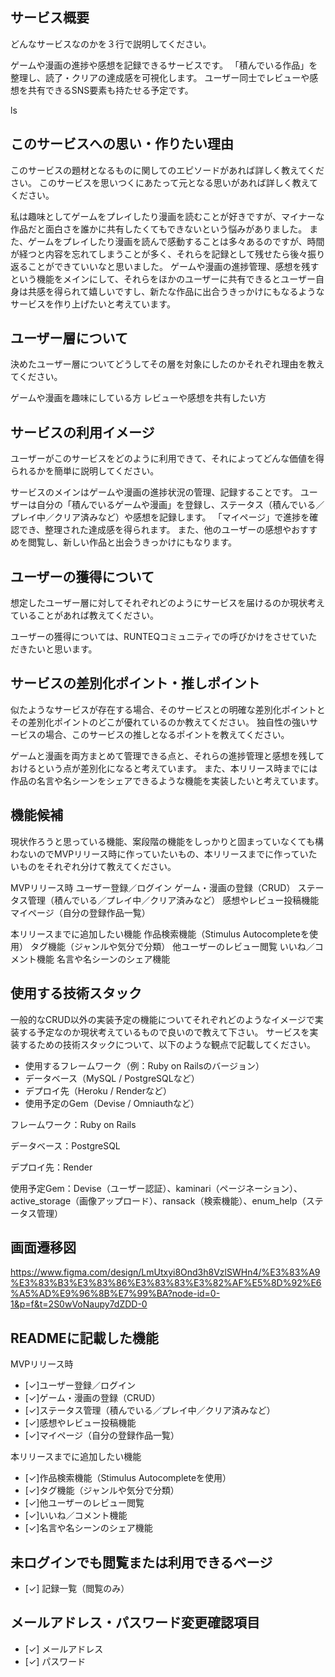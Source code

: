 ## サービス概要
どんなサービスなのかを３行で説明してください。

ゲームや漫画の進捗や感想を記録できるサービスです。
「積んでいる作品」を整理し、読了・クリアの達成感を可視化します。
ユーザー同士でレビューや感想を共有できるSNS要素も持たせる予定です。

ls
## このサービスへの思い・作りたい理由
このサービスの題材となるものに関してのエピソードがあれば詳しく教えてください。
このサービスを思いつくにあたって元となる思いがあれば詳しく教えてください。

私は趣味としてゲームをプレイしたり漫画を読むことが好きですが、マイナーな作品だと面白さを誰かに共有したくてもできないという悩みがありました。
また、ゲームをプレイしたり漫画を読んで感動することは多々あるのですが、時間が経つと内容を忘れてしまうことが多く、それらを記録として残せたら後々振り返ることができていいなと思いました。
ゲームや漫画の進捗管理、感想を残すという機能をメインにして、それらをほかのユーザーに共有できるとユーザー自身は共感を得られて嬉しいですし、新たな作品に出合うきっかけにもなるようなサービスを作り上げたいと考えています。


## ユーザー層について
決めたユーザー層についてどうしてその層を対象にしたのかそれぞれ理由を教えてください。

ゲームや漫画を趣味にしている方
レビューや感想を共有したい方


## サービスの利用イメージ
ユーザーがこのサービスをどのように利用できて、それによってどんな価値を得られるかを簡単に説明してください。

サービスのメインはゲームや漫画の進捗状況の管理、記録することです。
ユーザーは自分の「積んでいるゲームや漫画」を登録し、ステータス（積んでいる／プレイ中／クリア済みなど）や感想を記録します。
「マイページ」で進捗を確認でき、整理された達成感を得られます。
また、他のユーザーの感想やおすすめを閲覧し、新しい作品と出会うきっかけにもなります。

## ユーザーの獲得について
想定したユーザー層に対してそれぞれどのようにサービスを届けるのか現状考えていることがあれば教えてください。

ユーザーの獲得については、RUNTEQコミュニティでの呼びかけをさせていただきたいと思います。

## サービスの差別化ポイント・推しポイント
似たようなサービスが存在する場合、そのサービスとの明確な差別化ポイントとその差別化ポイントのどこが優れているのか教えてください。
独自性の強いサービスの場合、このサービスの推しとなるポイントを教えてください。

ゲームと漫画を両方まとめて管理できる点と、それらの進捗管理と感想を残しておけるという点が差別化になると考えています。
また、本リリース時までには作品の名言や名シーンをシェアできるような機能を実装したいと考えています。

## 機能候補
現状作ろうと思っている機能、案段階の機能をしっかりと固まっていなくても構わないのでMVPリリース時に作っていたいもの、本リリースまでに作っていたいものをそれぞれ分けて教えてください。

MVPリリース時
ユーザー登録／ログイン
ゲーム・漫画の登録（CRUD）
ステータス管理（積んでいる／プレイ中／クリア済みなど）
感想やレビュー投稿機能
マイページ（自分の登録作品一覧）

本リリースまでに追加したい機能
作品検索機能（Stimulus Autocompleteを使用）
タグ機能（ジャンルや気分で分類）
他ユーザーのレビュー閲覧
いいね／コメント機能
名言や名シーンのシェア機能

## 使用する技術スタック
一般的なCRUD以外の実装予定の機能についてそれぞれどのようなイメージで実装する予定なのか現状考えているもので良いので教えて下さい。
サービスを実装するための技術スタックについて、以下のような観点で記載してください。
- 使用するフレームワーク（例：Ruby on Railsのバージョン）
- データベース（MySQL / PostgreSQLなど）
- デプロイ先（Heroku / Renderなど）
- 使用予定のGem（Devise / Omniauthなど）

フレームワーク：Ruby on Rails

データベース：PostgreSQL

デプロイ先：Render

使用予定Gem：Devise（ユーザー認証）、kaminari（ページネーション）、active_storage（画像アップロード）、ransack（検索機能）、enum_help（ステータス管理）

## 画面遷移図
https://www.figma.com/design/LmUtxyi8Ond3h8VzlSWHn4/%E3%83%A9%E3%83%B3%E3%83%86%E3%83%83%E3%82%AF%E5%8D%92%E6%A5%AD%E9%96%8B%E7%99%BA?node-id=0-1&p=f&t=2S0wVoNaupy7dZDD-0

## READMEに記載した機能
MVPリリース時
- [✓]ユーザー登録／ログイン
- [✓]ゲーム・漫画の登録（CRUD）
- [✓]ステータス管理（積んでいる／プレイ中／クリア済みなど）
- [✓]感想やレビュー投稿機能
- [✓]マイページ（自分の登録作品一覧）

本リリースまでに追加したい機能
- [✓]作品検索機能（Stimulus Autocompleteを使用）
- [✓]タグ機能（ジャンルや気分で分類）
- [✓]他ユーザーのレビュー閲覧
- [✓]いいね／コメント機能
- [✓]名言や名シーンのシェア機能


## 未ログインでも閲覧または利用できるページ
- [✓] 記録一覧（閲覧のみ）

## メールアドレス・パスワード変更確認項目
- [✓] メールアドレス
- [✓] パスワード